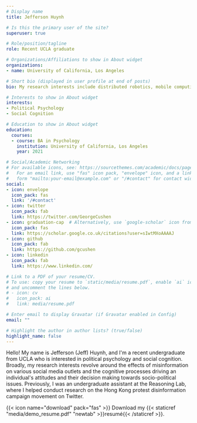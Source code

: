 ```yaml
---
# Display name
title: Jefferson Huynh

# Is this the primary user of the site?
superuser: true

# Role/position/tagline
role: Recent UCLA graduate 

# Organizations/Affiliations to show in About widget
organizations:
- name: University of California, Los Angeles

# Short bio (displayed in user profile at end of posts)
bio: My research interests include distributed robotics, mobile computing and programmable matter.

# Interests to show in About widget
interests:
- Political Psychology
- Social Cognition

# Education to show in About widget
education:
  courses:
  - course: BA in Psychology
    institution: University of California, Los Angeles
    year: 2021

# Social/Academic Networking
# For available icons, see: https://sourcethemes.com/academic/docs/page-builder/#icons
#   For an email link, use "fas" icon pack, "envelope" icon, and a link in the
#   form "mailto:your-email@example.com" or "/#contact" for contact widget.
social:
- icon: envelope
  icon_pack: fas
  link: '/#contact'
- icon: twitter
  icon_pack: fab
  link: https://twitter.com/GeorgeCushen
- icon: graduation-cap  # Alternatively, use `google-scholar` icon from `ai` icon pack
  icon_pack: fas
  link: https://scholar.google.co.uk/citations?user=sIwtMXoAAAAJ
- icon: github
  icon_pack: fab
  link: https://github.com/gcushen
- icon: linkedin
  icon_pack: fab
  link: https://www.linkedin.com/

# Link to a PDF of your resume/CV.
# To use: copy your resume to `static/media/resume.pdf`, enable `ai` icons in `params.toml`, 
# and uncomment the lines below.
# - icon: cv
#   icon_pack: ai
#   link: media/resume.pdf

# Enter email to display Gravatar (if Gravatar enabled in Config)
email: ""

# Highlight the author in author lists? (true/false)
highlight_name: false
---
```


Hello! My name is Jefferson (Jeff) Huynh, and I'm a recent undergraduate from UCLA who is interested in political psychology and social cognition. Broadly, my research interests revolve around the effects of misinformation on various social media outlets and the cognitive processes driving an individual's attitudes and their decision making towards socio-political issues. Previously, I was an undergraduate assistant at the Reasoning Lab, where I helped conduct research on the Hong Kong protest disinformation campaign movement on Twitter. 


{{< icon name="download" pack="fas" >}} Download my {{< staticref "media/demo_resume.pdf" "newtab" >}}resumé{{< /staticref >}}.
